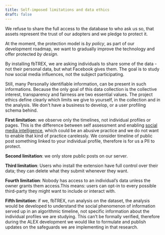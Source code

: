 ```yaml
---
title: Self-imposed limitations and data ethics
draft: false
---
```


We refuse to share the full access to the database to who ask us so, that assets represent the trust of our adopters and we pledge to protect it.

At the moment, the protection model is _by policy_, as part of our development roadmap, we want to gradually improve the technology and offer protected _by design_.

By installing fbTREX, we are asking individuals to share some of the data - not their personal data, but what Facebook gives them. The goal is to study how social media influences, not the subject participating.

Still, many Personally identifiable information, can be present in such informations.  Because the only goal of this data collection is the collective interest, transparency and fairness are two essential values. The project ethics define clearly which limits we give to yourself, in the collection and in the analysis. We don't have a business to develop, or a user profiling schema behind.

**First limitation**: we observe only the timelines, not individual profiles or pages. This is the difference between self assessment and enabling [social media intelligence](https://responsibledata.io/2016/12/12/social-media-intelligence-the-wayward-child-of-open-source-intelligence/), which could be an abusive practice and we do not want to enable that kind of practice carelessly. We consider timeline of public post something linked to your individual profile, therefore is for us a PII to protect.

**Second limitation**: we only store public posts on our server.

**Third limitation**: Users who install the extension have full control over their data; they can delete what they submit whenever they want.

**Fourth limitation**: Nobody has access to an individual’s data unless the owner grants them access.This means: users can opt-in to every possible third-party they might want to include or interact with.

**Fifth limitation**: if we, fbTREX, run analysis on the dataset, the analysis would be developed to understand the social phenomenon of information served up in an algorithmic timeline, not specific information about the individual profiles we are studying. This can’t be formally verified, therefore during the ALEX development we would like to formulate and publish updates on the safeguards we are implementing in that research.
